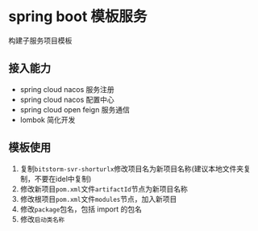 # spring boot 模板服务

构建子服务项目模板

## 接入能力

* spring cloud nacos 服务注册
* spring cloud nacos 配置中心
* spring cloud open feign 服务通信
* lombok 简化开发

## 模板使用

1. 复制`bitstorm-svr-shorturlx`修改项目名为新项目名称(建议本地文件夹复制，不要在idel中复制)
2. 修改新项目`pom.xml`文件`artifactId`节点为新项目名称 
3. 修改根项目`pom.xml`文件`modules`节点，加入新项目
4. 修改`package`包名，包括 import 的包名 
5. 修改`启动类名称`